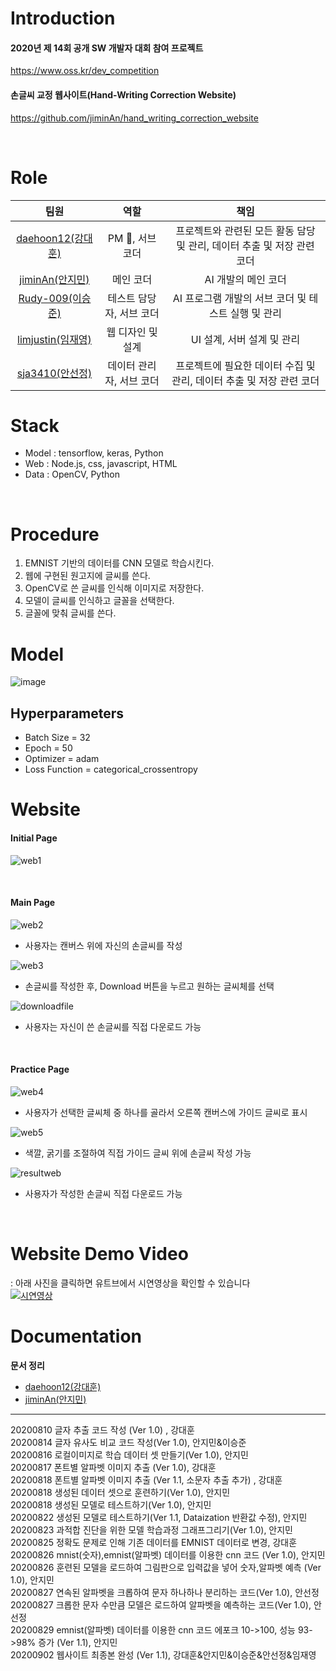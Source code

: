 # Introduction

#### 2020년 제 14회 공개 SW 개발자 대회 참여 프로젝트 
<https://www.oss.kr/dev_competition>

#### 손글씨 교정 웹사이트(Hand-Writing Correction Website) 
<https://github.com/jiminAn/hand_writing_correction_website>

<br/>

# Role

|     팀원     |                       역할                        |          책임                        |
| :---------: | :----------------------------------------------: | :---------------------------------: |
|     [daehoon12(강대훈)](https://github.com/daehoon12)  |     PM &#128081;, 서브 코더     |   프로젝트와 관련된 모든 활동 담당 및 관리, 데이터 추출 및 저장 관련 코더 |
|  [jiminAn(안지민)](https://github.com/jiminAn)   | 메인 코더 |  AI 개발의 메인 코더   |
|     [Rudy-009(이승준)](https://github.com/Rudy-009)   | 테스트 담당자, 서브 코더  | AI 프로그램 개발의 서브 코더 및 테스트 실행 및 관리   |
|    [limjustin(임재영)](https://github.com/limjustin)  |     웹 디자인 및 설계          | UI 설계, 서버 설계 및 관리         |
| [sja3410(안선정)](https://github.com/sja3410) |         데이터 관리자, 서브 코더          |  프로젝트에 필요한 데이터 수집 및 관리, 데이터 추출 및 저장 관련 코더 |

# Stack  
- Model : tensorflow, keras, Python 
- Web : Node.js, css, javascript, HTML  
- Data : OpenCV, Python
<br/>

# Procedure  

1. EMNIST 기반의 데이터를 CNN 모델로 학습시킨다.   
2. 웹에 구현된 원고지에 글씨를 쓴다.  
3. OpenCV로 쓴 글씨를 인식해 이미지로 저장한다.  
4. 모델이 글씨를 인식하고 글꼴을 선택한다.   
5. 글꼴에 맞춰 글씨를 쓴다.  

# Model   

![image](https://user-images.githubusercontent.com/32921115/103524257-9aa31b00-4ec0-11eb-851f-0104ffa55ae1.png)


## Hyperparameters  
- Batch Size = 32   
- Epoch = 50  
- Optimizer = adam  
- Loss Function = categorical_crossentropy  

# Website

#### **Initial Page**

![web1](https://user-images.githubusercontent.com/55044278/92071667-4ab92800-edea-11ea-9a84-1e85bbe9a5e5.png)

<br/>

#### **Main Page**

![web2](https://user-images.githubusercontent.com/55044278/92071672-50af0900-edea-11ea-901b-99cc663cdf00.png) 

- 사용자는 캔버스 위에 자신의 손글씨를 작성

![web3](https://user-images.githubusercontent.com/55044278/92071680-5573bd00-edea-11ea-8771-2e200cc7b6ca.png)

- 손글씨를 작성한 후, Download 버튼을 누르고 원하는 글씨체를 선택

![downloadfile](https://user-images.githubusercontent.com/55044278/92071721-72a88b80-edea-11ea-9636-08e414fe5c9a.png)

- 사용자는 자신이 쓴 손글씨를 직접 다운로드 가능

<br/>

#### Practice Page

![web4](https://user-images.githubusercontent.com/55044278/92071684-5a387100-edea-11ea-95c4-6efa081fc7ab.png)

- 사용자가 선택한 글씨체 중 하나를 골라서 오른쪽 캔버스에 가이드 글씨로 표시

![web5](https://user-images.githubusercontent.com/55044278/92071694-5f95bb80-edea-11ea-87b5-4a30f8f7ec52.png)

- 색깔, 굵기를 조절하여 직접 가이드 글씨 위에 손글씨 작성 가능

![resultweb](https://user-images.githubusercontent.com/55044278/92071705-66243300-edea-11ea-9a02-34d57c1c2fa7.png)

- 사용자가 작성한 손글씨 직접 다운로드 가능

<br/>

# Website Demo Video
: 아래 사진을 클릭하면 유트브에서 시연영상을 확인할 수 있습니다  
[![시연영상](https://img.youtube.com/vi/L7WMfmS953A/0.jpg)](https://www.youtube.com/watch?v=L7WMfmS953A)

# Documentation

**문서 정리**

- [daehoon12(강대훈)](https://github.com/daehoon12)
- [jiminAn(안지민)](https://github.com/jiminAn)

------------------------------------
20200810 글자 추출 코드 작성 (Ver 1.0) , 강대훈    
20200814 글자 유사도 비교 코드 작성(Ver 1.0), 안지민&이승준  
20200816 로컬이미지로 학습 데이터 셋 만들기(Ver 1.0), 안지민  
20200817 폰트별 알파벳 이미지 추출 (Ver 1.0), 강대훈  
20200818 폰트별 알파벳 이미지 추출 (Ver 1.1, 소문자 추출 추가) , 강대훈  
20200818 생성된 데이터 셋으로 훈련하기(Ver 1.0), 안지민    
20200818 생성된 모델로 테스트하기(Ver 1.0), 안지민    
20200822 생성된 모델로 테스트하기(Ver 1.1, Dataization 반환값 수정), 안지민  
20200823 과적합 진단을 위한 모델 학습과정 그래프그리기(Ver 1.0), 안지민   
20200825 정확도 문제로 인해 기존 데이터를 EMNIST 데이터로 변경, 강대훈  
20200826 mnist(숫자),emnist(알파벳) 데이터를 이용한 cnn 코드 (Ver 1.0), 안지민   
20200826 훈련된 모델을 로드하여 그림판으로 입력값을 넣어 숫자,알파벳 예측 (Ver 1.0), 안지민  
20200827 연속된 알파벳을 크롭하여 문자 하나하나 분리하는 코드(Ver 1.0), 안선정  
20200827 크롭한 문자 수만큼 모델은 로드하여 알파벳을 예측하는 코드(Ver 1.0), 안선정    
20200829 emnist(알파벳) 데이터를 이용한 cnn 코드 에포크 10->100, 성능 93->98% 증가 (Ver 1.1), 안지민    
20200902 웹사이트 최종본 완성 (Ver 1.1), 강대훈&안지민&이승준&안선정&임재영
